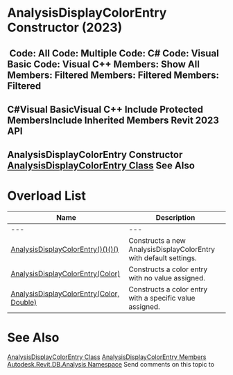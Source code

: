 # AnalysisDisplayColorEntry Constructor (2023)

﻿
 Code: All Code: Multiple Code: C# Code: Visual Basic Code: Visual C++  Members: Show All Members: Filtered Members: Filtered Members: Filtered   
---  
C#Visual BasicVisual C++
Include Protected MembersInclude Inherited Members
Revit 2023 API  
---  
AnalysisDisplayColorEntry Constructor   
[AnalysisDisplayColorEntry Class](71d66cd5-6dae-22f0-f364-838e13cfbf8e.md "AnalysisDisplayColorEntry Class") See Also  
---  
# Overload List
| Name | Description |
| --- | --- |
| --- | --- | --- |
| [AnalysisDisplayColorEntry()()()()](df3a8291-cafa-085e-037e-0bbb9aad1109.md "AnalysisDisplayColorEntry Constructor") | Constructs a new AnalysisDisplayColorEntry with default settings. |
| [AnalysisDisplayColorEntry(Color)](76d4cbc2-c790-4912-c972-aae686d4d6e8.md "AnalysisDisplayColorEntry Constructor \(Color\)") | Constructs a color entry with no value assigned. |
| [AnalysisDisplayColorEntry(Color, Double)](5e60ad79-d0fb-f3c8-5e28-91c14e12d8b1.md "AnalysisDisplayColorEntry Constructor \(Color, Double\)") | Constructs a color entry with a specific value assigned. |

# See Also
[AnalysisDisplayColorEntry Class](71d66cd5-6dae-22f0-f364-838e13cfbf8e.md "AnalysisDisplayColorEntry Class")
[AnalysisDisplayColorEntry Members](36dd761e-7313-9ea5-7e61-279f027a1276.md "AnalysisDisplayColorEntry Members")
[Autodesk.Revit.DB.Analysis Namespace](958e2e12-587d-f188-5d7b-f13d7dbfdf48.md "Autodesk.Revit.DB.Analysis Namespace")
Send comments on this topic to 